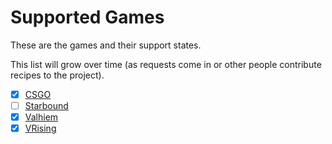 # Supported Games

These are the games and their support states.

This list will grow over time (as requests come in or other people contribute recipes to the project).

- [x] [CSGO](./guides/games/csgo.md)
- [ ] [Starbound](./guides/games/starbound.md)
- [x] [Valhiem](./guides/games/valhiem.md)
- [x] [VRising](./guides/games/vrising.md)

